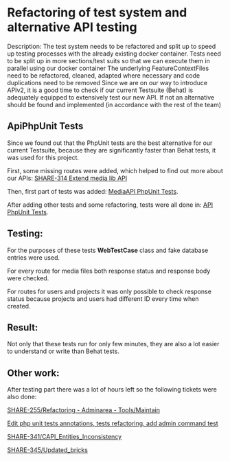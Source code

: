 # Refactoring of test system and alternative API testing

Description: The test system needs to be refactored and split up to speed up testing processes with the already existing docker container. Tests need to be split up in more sections/test suits so that we can execute them in parallel using our docker container The underlying FeatureContextFiles need to be refactored, cleaned, adapted where necessary and code duplications need to be removed Since we are on our way to introduce APIv2, it is a good time to check if our current Testsuite (Behat) is adequately equipped to extensively test our new API. If not an alternative should be found and implemented (in accordance with the rest of the team)

## ApiPhpUnit Tests

Since we found out that the PhpUnit tests are the best alternative for our current Testsuite, because they are significantly faster than Behat tests, it was used for this project. 

First, some missing routes were added, which helped to find out more about our APIs:
[SHARE-314 Extend media lib API](https://github.com/Catrobat/Catroweb/pull/622)

Then, first part of tests was added: [MediaAPI PhpUnit Tests](https://github.com/Catrobat/Catroweb/pull/681).

After adding other tests and some refactoring, tests were all done in: [API PhpUnit Tests](https://github.com/Catrobat/Catroweb/pull/760).

## Testing: 

For the purposes of these tests **WebTestCase** class and fake database entries were used.

For every route for media files both response status and response body were checked.

For routes for users and projects it was only possible to check response status because projects and users had different ID every time when created.

## Result: 
Not only that these tests run for only few minutes, they are also a lot easier to understand or write than Behat tests.

## Other work: 

After testing part there was a lot of hours left so the following tickets were also done:

[SHARE-255/Refactoring - Adminarea - Tools/Maintain](https://github.com/Catrobat/Catroweb/pull/779)

[Edit php unit tests annotations, tests refactoring, add admin command test](https://github.com/Catrobat/Catroweb/pull/805)

[SHARE-341/CAPI_Entities_Inconsistency](https://github.com/Catrobat/Catroweb/pull/818)

[SHARE-345/Updated_bricks](https://github.com/Catrobat/Catroweb/pull/850)

